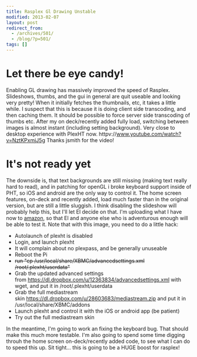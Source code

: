 ```yaml
---
title: Rasplex Gl Drawing Unstable
modified: 2013-02-07
layout: post
redirect_from:
  - /archives/501/
  - /blog/?p=501/
tags: []
---
```



Let there be eye candy!
=======================

Enabling GL drawing has massively improved the speed of Rasplex. Slideshows, thumbs, and the gui in general are quit useable and looking very pretty! When it initially fetches the thumbnails, etc, it takes a little while. I suspect that this is because it is doing client side transcoding, and then caching them. It should be possible to force server side transcoding of thumbs etc. After my on deck/recently added fully load, switching between images is almost instant (including setting background). Very close to desktop experience with PlexHT now. httpv://www.youtube.com/watch?v=NztKPxmjJ5g Thanks jsmith for the video!  

It's not ready yet
==================

The downside is, that text backgrounds are still missing (making text really hard to read), and in patching for openGL i broke keyboard support inside of PHT, so iOS and android are the only way to control it. The home screen features, on-deck and recently added, load much faster than in the original version, but are still a little sluggish. I think disabling the slideshow will probably help this, but I'll let El decide on that. I'm uploading what I have now to [amazon](https://rasplex.srvthe.net/rasplex-unstable.img.zip), so that El and anyone else who is adventurous enough will be able to test it. Note that with this image, you need to do a little hack:

-   Autolaunch of plexht is disabled
-   Login, and launch plexht
-   It will complain about no plexpass, and be generally unuseable
-   Reboot the Pi
-   ~~run "cp /usr/local/share/XBMC/advancedsettings.xml /root/.plexht/userdata"~~
-   Grab the updated advanced settings from https://dl.dropbox.com/u/12363834/advancedsettings.xml with wget, and put it in /root/.plexht/userdata
-   Grab the full mediastream skin https://dl.dropbox.com/u/28603683/mediastream.zip and put it in /usr/local/share/XBMC/addons
-   Launch plexht and control it with the iOS or android app (be patient)
-   Try out the full mediastream skin

In the meantime, I'm going to work an fixing the keyboard bug. That should make this much more testable. I'm also going to spend some time digging throuh the home screen on-deck/recently added code, to see what I can do to speed this up. Sit tight... this is going to be a HUGE boost for rasplex!
